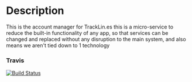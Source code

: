 # Description
This is the account manager for TrackLin.es this is a micro-service to reduce the built-in functionality of any app, so that services can be changed and replaced without any disruption to the main system, and also means we aren't tied down to 1 technology

### Travis
[![Build Status](https://travis-ci.org/TrackLines/accountservice.svg?branch=master)](https://travis-ci.org/TrackLines/accountservice)
